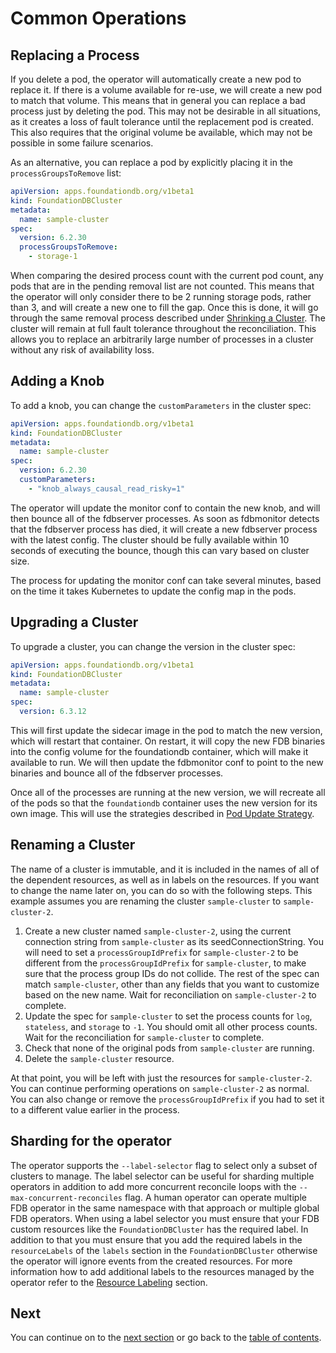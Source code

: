 # Common Operations

## Replacing a Process

If you delete a pod, the operator will automatically create a new pod to replace it. If there is a volume available for re-use, we will create a new pod to match that volume. This means that in general you can replace a bad process just by deleting the pod. This may not be desirable in all situations, as it creates a loss of fault tolerance until the replacement pod is created. This also requires that the original volume be available, which may not be possible in some failure scenarios.

As an alternative, you can replace a pod by explicitly placing it in the `processGroupsToRemove` list:

```yaml
apiVersion: apps.foundationdb.org/v1beta1
kind: FoundationDBCluster
metadata:
  name: sample-cluster
spec:
  version: 6.2.30
  processGroupsToRemove:
    - storage-1
```

When comparing the desired process count with the current pod count, any pods that are in the pending removal list are not counted. This means that the operator will only consider there to be 2 running storage pods, rather than 3, and will create a new one to fill the gap. Once this is done, it will go through the same removal process described under [Shrinking a Cluster](scaling.md#shrinking-a-cluster). The cluster will remain at full fault tolerance throughout the reconciliation. This allows you to replace an arbitrarily large number of processes in a cluster without any risk of availability loss.

## Adding a Knob

To add a knob, you can change the `customParameters` in the cluster spec:

```yaml
apiVersion: apps.foundationdb.org/v1beta1
kind: FoundationDBCluster
metadata:
  name: sample-cluster
spec:
  version: 6.2.30
  customParameters:
    - "knob_always_causal_read_risky=1"
```

The operator will update the monitor conf to contain the new knob, and will then bounce all of the fdbserver processes. As soon as fdbmonitor detects that the fdbserver process has died, it will create a new fdbserver process with the latest config. The cluster should be fully available within 10 seconds of executing the bounce, though this can vary based on cluster size.

The process for updating the monitor conf can take several minutes, based on the time it takes Kubernetes to update the config map in the pods.

## Upgrading a Cluster

To upgrade a cluster, you can change the version in the cluster spec:

```yaml
apiVersion: apps.foundationdb.org/v1beta1
kind: FoundationDBCluster
metadata:
  name: sample-cluster
spec:
  version: 6.3.12
```

This will first update the sidecar image in the pod to match the new version, which will restart that container. On restart, it will copy the new FDB binaries into the config volume for the foundationdb container, which will make it available to run. We will then update the fdbmonitor conf to point to the new binaries and bounce all of the fdbserver processes.

Once all of the processes are running at the new version, we will recreate all of the pods so that the `foundationdb` container uses the new version for its own image. This will use the strategies described in [Pod Update Strategy](customization.md#pod-update-strategy).

## Renaming a Cluster

The name of a cluster is immutable, and it is included in the names of all of the dependent resources, as well as in labels on the resources. If you want to change the name later on, you can do so with the following steps. This example assumes you are renaming the cluster `sample-cluster` to `sample-cluster-2`.

1.  Create a new cluster named `sample-cluster-2`, using the current connection string from `sample-cluster` as its seedConnectionString. You will need to set a `processGroupIdPrefix` for `sample-cluster-2` to be different from the `processGroupIdPrefix` for `sample-cluster`, to make sure that the process group IDs do not collide. The rest of the spec can match `sample-cluster`, other than any fields that you want to customize based on the new name. Wait for reconciliation on `sample-cluster-2` to complete.
2.  Update the spec for `sample-cluster` to set the process counts for `log`, `stateless`, and `storage` to `-1`. You should omit all other process counts. Wait for the reconciliation for `sample-cluster` to complete.
3.  Check that none of the original pods from `sample-cluster` are running.
4.  Delete the `sample-cluster` resource.

At that point, you will be left with just the resources for `sample-cluster-2`. You can continue performing operations on `sample-cluster-2` as normal. You can also change or remove the `processGroupIdPrefix` if you had to set it to a different value earlier in the process.

## Sharding for the operator

The operator supports the `--label-selector` flag to select only a subset of clusters to manage.
The label selector can be useful for sharding multiple operators in addition to add more concurrent reconcile loops with the `--max-concurrent-reconciles` flag.
A human operator can operate multiple FDB operator in the same namespace with that approach or multiple global FDB operators.
When using a label selector you must ensure that your FDB custom resources like the `FoundationDBCluster` has the required label.
In addition to that you must ensure that you add the required labels in the `resourceLabels` of the `labels` section in the `FoundationDBCluster` otherwise the operator will ignore events from the created resources.
For more information how to add additional labels to the resources managed by the operator refer to the [Resource Labeling](customization.md#resource-labeling) section.

## Next

You can continue on to the [next section](scaling.md) or go back to the [table of contents](index.md).
